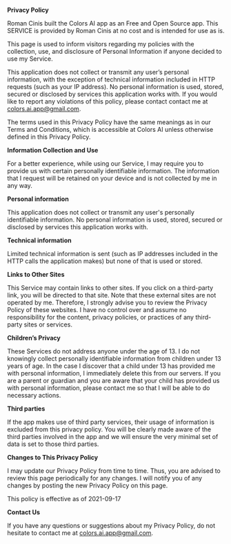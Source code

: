 **Privacy Policy**

Roman Cinis built the Colors AI app as an Free and Open Source app. This SERVICE is provided by Roman Cinis at no cost and is intended for use as is.

This page is used to inform visitors regarding my policies with the collection, use, and disclosure of Personal Information if anyone decided to use my Service.

This application does not collect or transmit any user’s personal information, with the exception of technical information included in HTTP requests (such as your IP address). No personal information is used, stored, secured or disclosed by services this application works with. If you would like to report any violations of this policy, please contact contact me at colors.ai.app@gmail.com.

The terms used in this Privacy Policy have the same meanings as in our Terms and Conditions, which is accessible at Colors AI unless otherwise defined in this Privacy Policy.

**Information Collection and Use**

For a better experience, while using our Service, I may require you to provide us with certain personally identifiable information. The information that I request will be retained on your device and is not collected by me in any way.

**Personal information**

This application does not collect or transmit any user's personally identifiable information. No personal information is used, stored, secured or disclosed by services this application works with.

**Technical information**

Limited technical information is sent (such as IP addresses included in the HTTP calls the application makes) but none of that is used or stored.

**Links to Other Sites**

This Service may contain links to other sites. If you click on a third-party link, you will be directed to that site. Note that these external sites are not operated by me. Therefore, I strongly advise you to review the Privacy Policy of these websites. I have no control over and assume no responsibility for the content, privacy policies, or practices of any third-party sites or services.

**Children’s Privacy**

These Services do not address anyone under the age of 13. I do not knowingly collect personally identifiable information from children under 13 years of age. In the case I discover that a child under 13 has provided me with personal information, I immediately delete this from our servers. If you are a parent or guardian and you are aware that your child has provided us with personal information, please contact me so that I will be able to do necessary actions.

**Third parties**

If the app makes use of third party services, their usage of information is excluded from this privacy policy. You will be clearly made aware of the third parties involved in the app and we will ensure the very minimal set of data is set to those third parties.

**Changes to This Privacy Policy**

I may update our Privacy Policy from time to time. Thus, you are advised to review this page periodically for any changes. I will notify you of any changes by posting the new Privacy Policy on this page.

This policy is effective as of 2021-09-17

**Contact Us**

If you have any questions or suggestions about my Privacy Policy, do not hesitate to contact me at colors.ai.app@gmail.com.
